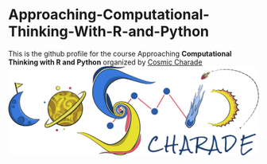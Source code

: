 # Approaching-Computational-Thinking-With-R-and-Python
This is the github profile for the course Approaching **Computational Thinking with R and Python** organized by [Cosmic Charade](https://cosmic-charade.netlify.app/)
![Logo](https://github.com/cosmiccharade/Approaching-Computational-Thinking-With-R-and-Python/blob/main/logo-trans-final-2.png)
